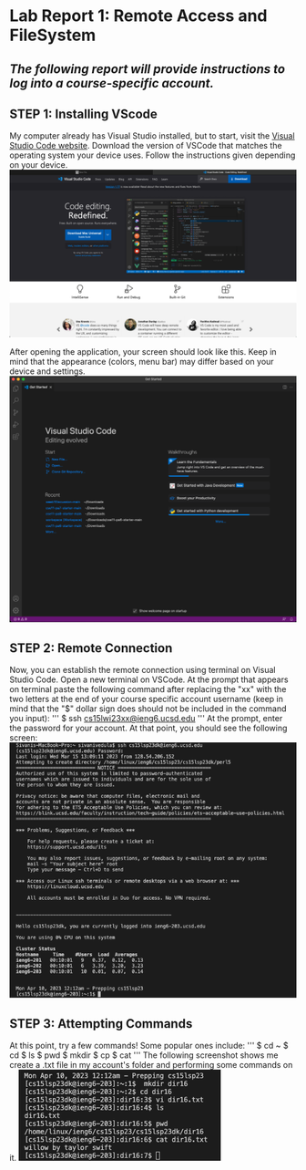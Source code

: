 # **Lab Report 1: Remote Access and FileSystem**
## *The following report will provide instructions to log into a course-specific account.*

## **STEP 1: Installing VScode**
My computer already has Visual Studio installed, but to start, visit the [Visual Studio Code website](https://code.visualstudio.com/). Download the version of VSCode that matches the operating system your device uses. Follow the instructions given depending on your device.
![Image](vscodeSite.png)

After opening the application, your screen should look like this. Keep in mind that the appearance (colors, menu bar) may differ based on your device and settings. 
![Image](vscode.png)

## **STEP 2: Remote Connection**
Now, you can establish the remote connection using terminal on Visual Studio Code. Open a new terminal on VSCode. At the prompt that appears on terminal paste the following command after replacing the "xx" with the two letters at the end of your course specific account username (keep in mind that the "$" dollar sign does should not be included in the command you input):
'''
$ ssh cs15lwi23xx@ieng6.ucsd.edu
'''
At the prompt, enter the password for your account. At that point, you should see the following screen:
![Image](remoteConnection.png)

## **STEP 3: Attempting Commands**
At this point, try a few commands! Some popular ones include:
'''
$ cd ~ 
$ cd
$ ls
$ pwd
$ mkdir
$ cp
$ cat
'''
The following screenshot shows me create a .txt file in my account's folder and performing some commands on it. 
![Image](commands.png)
